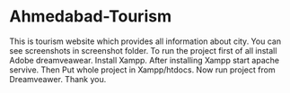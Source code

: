 # Ahmedabad-Tourism
This is tourism website which provides all information about city.
You can see screenshots in screenshot folder.
To run the project first of all install Adobe dreamveawear.
Install Xampp.
After installing Xampp start apache servive.
Then Put whole project in Xampp/htdocs.
Now run project from Dreamveawer.
Thank you.
